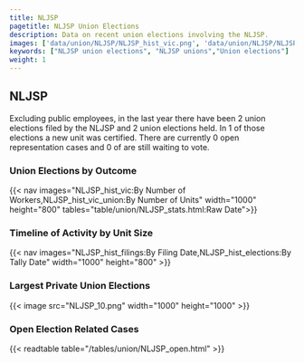 ```yaml
---
title: NLJSP
pagetitle: NLJSP Union Elections
description: Data on recent union elections involving the NLJSP.
images: ['data/union/NLJSP/NLJSP_hist_vic.png', 'data/union/NLJSP/NLJSP_hist_size.png', 'data/union/NLJSP/NLJSP_10.png']
keywords: ["NLJSP union elections", "NLJSP unions","Union elections"]
weight: 1
---
```

##  NLJSP

Excluding public employees, in the last year there have been 2 union elections filed by the NLJSP and 2 union elections held. In 1 of those elections a new unit was certified. There are currently 0 open representation cases and 0 of are still waiting to vote.

### Union Elections by Outcome
{{< nav images="NLJSP_hist_vic:By Number of Workers,NLJSP_hist_vic_union:By Number of Units" width="1000" height="800" tables="table/union/NLJSP_stats.html:Raw Date">}}

### Timeline of Activity by Unit Size
{{< nav images="NLJSP_hist_filings:By Filing Date,NLJSP_hist_elections:By Tally Date" width="1000" height="800" >}}

### Largest Private Union Elections
{{< image src="NLJSP_10.png" width="1000" height="1000"  >}}

### Open Election Related Cases
{{< readtable table="/tables/union/NLJSP_open.html" >}}

